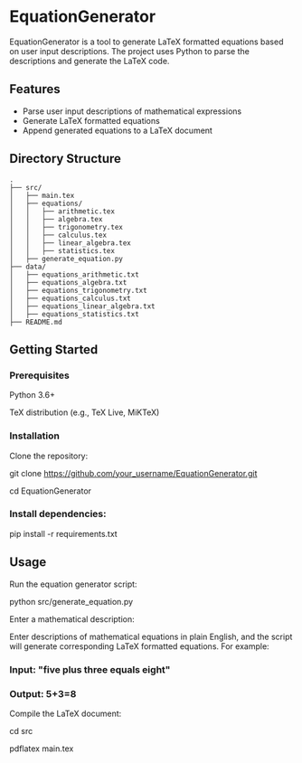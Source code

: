 # EquationGenerator

EquationGenerator is a tool to generate LaTeX formatted equations based on user input descriptions. The project uses Python to parse the descriptions and generate the LaTeX code.

## Features

- Parse user input descriptions of mathematical expressions
- Generate LaTeX formatted equations
- Append generated equations to a LaTeX document

## Directory Structure

```plaintext
.
├── src/
│   ├── main.tex
│   ├── equations/
│   │   ├── arithmetic.tex
│   │   ├── algebra.tex
│   │   ├── trigonometry.tex
│   │   ├── calculus.tex
│   │   ├── linear_algebra.tex
│   │   ├── statistics.tex
│   ├── generate_equation.py
├── data/
│   ├── equations_arithmetic.txt
│   ├── equations_algebra.txt
│   ├── equations_trigonometry.txt
│   ├── equations_calculus.txt
│   ├── equations_linear_algebra.txt
│   ├── equations_statistics.txt
├── README.md
```
## Getting Started
### Prerequisites
Python 3.6+

TeX distribution (e.g., TeX Live, MiKTeX)

### Installation
Clone the repository:


git clone https://github.com/your_username/EquationGenerator.git

cd EquationGenerator

### Install dependencies:


pip install -r requirements.txt

## Usage
Run the equation generator script:


python src/generate_equation.py

Enter a mathematical description:

Enter descriptions of mathematical equations in plain English, and the script will generate corresponding LaTeX formatted equations. For example:

### Input: "five plus three equals eight"

### Output: 5+3=8

Compile the LaTeX document:

cd src

pdflatex main.tex
